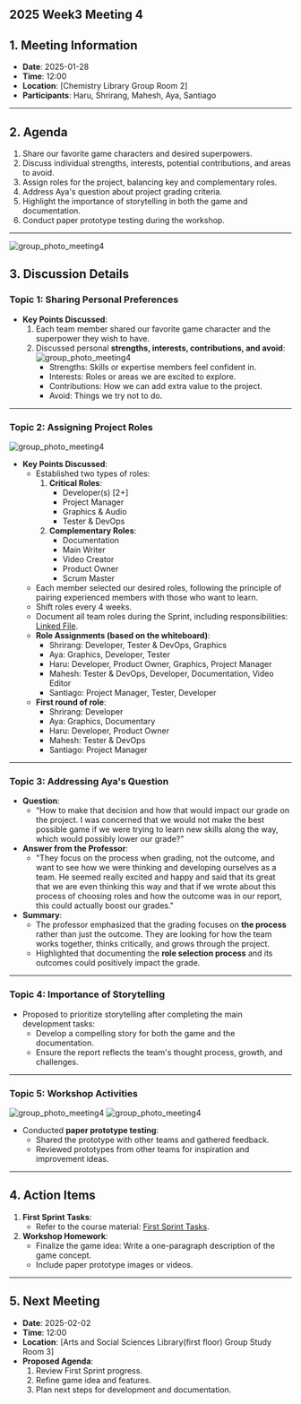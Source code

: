 ## 2025 Week3 Meeting 4

## 1. Meeting Information
- **Date**: 2025-01-28
- **Time**: 12:00
- **Location**: [Chemistry Library Group Room 2]
- **Participants**: Haru, Shrirang, Mahesh, Aya, Santiago

---

## 2. Agenda
1. Share our favorite game characters and desired superpowers.
2. Discuss individual strengths, interests, potential contributions, and areas to avoid.
3. Assign roles for the project, balancing key and complementary roles.
4. Address Aya's question about project grading criteria.
5. Highlight the importance of storytelling in both the game and documentation.
6. Conduct paper prototype testing during the workshop.

---
![group_photo_meeting4](./img/photo_meeting4-1.jpg)

## 3. Discussion Details

### Topic 1: Sharing Personal Preferences
- **Key Points Discussed**:
  1. Each team member shared our favorite game character and the superpower they wish to have.
  2. Discussed personal **strengths, interests, contributions, and avoid**:
![group_photo_meeting4](./img/photo_meeting4-2.jpg)
     - Strengths: Skills or expertise members feel confident in.
     - Interests: Roles or areas we are excited to explore.
     - Contributions: How we can add extra value to the project.
     - Avoid: Things we try not to do.

---

### Topic 2: Assigning Project Roles
![group_photo_meeting4](./img/photo_meeting4-3.jpg)
- **Key Points Discussed**:
  - Established two types of roles:
    1. **Critical Roles**:
       - Developer(s) [2+]
       - Project Manager
       - Graphics & Audio
       - Tester & DevOps
    2. **Complementary Roles**:
       - Documentation
       - Main Writer
       - Video Creator
       - Product Owner
       - Scrum Master
  - Each member selected our desired roles, following the principle of pairing experienced members with those who want to learn.
  - Shift roles every 4 weeks.
  - Document all team roles during the Sprint, including responsibilities: [Linked File](https://docs.google.com/document/d/1RDJP4sSj52yU6OLx7MaV0p_I9OOR0jNPY-BBSjgJWxA/edit?tab=t.0#heading=h.wupq9v2un0xl).
  - **Role Assignments (based on the whiteboard)**:
    - Shrirang: Developer, Tester & DevOps, Graphics
    - Aya: Graphics, Developer, Tester
    - Haru: Developer, Product Owner, Graphics, Project Manager
    - Mahesh: Tester & DevOps, Developer, Documentation, Video Editor
    - Santiago: Project Manager, Tester, Developer
  - **First round of role**:
    - Shrirang: Developer
    - Aya: Graphics, Documentary
    - Haru: Developer, Product Owner
    - Mahesh: Tester & DevOps
    - Santiago: Project Manager
---

### Topic 3: Addressing Aya's Question
- **Question**:
  - “How to make that decision and how that would impact our grade on the project. I was concerned that we would not make the best possible game if we were trying to learn new skills along the way, which would possibly lower our grade?”
- **Answer from the Professor**:
  - "They focus on the process when grading, not the outcome, and want to see how we were thinking and developing ourselves as a team. He seemed really excited and happy and said that its great that we are even thinking this way and that if we wrote about this process of choosing roles and how the outcome was in our report, this could actually boost our grades."
- **Summary**:
  - The professor emphasized that the grading focuses on **the process** rather than just the outcome. They are looking for how the team works together, thinks critically, and grows through the project.
  - Highlighted that documenting the **role selection process** and its outcomes could positively impact the grade.

---

### Topic 4: Importance of Storytelling
- Proposed to prioritize storytelling after completing the main development tasks:
  - Develop a compelling story for both the game and the documentation.
  - Ensure the report reflects the team's thought process, growth, and challenges.

---

### Topic 5: Workshop Activities
![group_photo_meeting4](./img/photo_meeting4-4.jpg)
![group_photo_meeting4](./img/photo_meeting4-5.jpg)
- Conducted **paper prototype testing**:
  - Shared the prototype with other teams and gathered feedback.
  - Reviewed prototypes from other teams for inspiration and improvement ideas.

---

## 4. Action Items
1. **First Sprint Tasks**:
   - Refer to the course material: [First Sprint Tasks](https://uob.sharepoint.com/:p:/t/UnitTeams-COMSM0166-2024-25-TB-2-A-newstaffroom/EQC2UGq7-WNLu5gqOkJV7TEBDfHY9t0In9L3yPRT5_kqWg?e=Q8e8Ns&nav=eyJzSWQiOjMxOSwiY0lkIjoyMjY2MjQ0OTkzfQ).
2. **Workshop Homework**:
   - Finalize the game idea: Write a one-paragraph description of the game concept.
   - Include paper prototype images or videos.

---

## 5. Next Meeting
- **Date**: 2025-02-02
- **Time**: 12:00
- **Location**: [Arts and Social Sciences Library(first floor) Group Study Room 3]
- **Proposed Agenda**:
  1. Review First Sprint progress.
  2. Refine game idea and features.
  3. Plan next steps for development and documentation.
